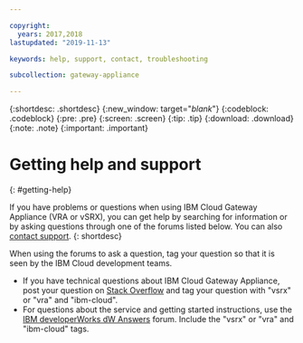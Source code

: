 ```yaml
---

copyright:
  years: 2017,2018
lastupdated: "2019-11-13"

keywords: help, support, contact, troubleshooting

subcollection: gateway-appliance

---
```


{:shortdesc: .shortdesc}
{:new_window: target="_blank_"}
{:codeblock: .codeblock}
{:pre: .pre}
{:screen: .screen}
{:tip: .tip}
{:download: .download}
{:note: .note}
{:important: .important}

# Getting help and support
{: #getting-help}

If you have problems or questions when using IBM Cloud Gateway Appliance (VRA or vSRX), you can get help by searching for information or by asking questions through one of the forums listed below. You can also [contact support](/docs/get-support?topic=get-support-getting-customer-support).
{: shortdesc}

When using the forums to ask a question, tag your question so that it is seen by the IBM Cloud development teams.

* If you have technical questions about IBM Cloud Gateway Appliance, post your question on [Stack Overflow](https://stackoverflow.com/search?q=ibm-cloud) and tag your question with "vsrx" or "vra" and "ibm-cloud".
* For questions about the service and getting started instructions, use the [IBM developerWorks dW Answers](https://developer.ibm.com/answers/smartspace/bluemix/index.html) forum. Include the "vsrx" or "vra" and "ibm-cloud" tags.
